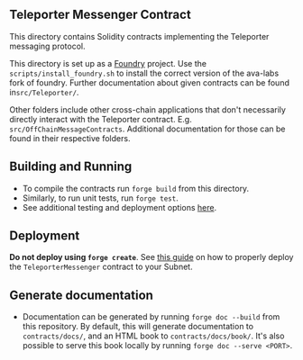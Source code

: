 ## Teleporter Messenger Contract
This directory contains Solidity contracts implementing the Teleporter messaging protocol.

This directory is set up as a [Foundry](https://github.com/foundry-rs/foundry) project. Use the `scripts/install_foundry.sh` to install the correct version of the ava-labs fork of foundry. Further documentation about given contracts can be found in`src/Teleporter/`.

Other folders include other cross-chain applications that don't necessarily directly interact with the Teleporter contract. E.g. `src/OffChainMessageContracts`. Additional documentation for those can be found in their respective folders.

## Building and Running
- To compile the contracts run `forge build` from this directory.
- Similarly, to run unit tests, run `forge test`.
- See additional testing and deployment options [here](https://book.getfoundry.sh/forge/).

## Deployment
**Do not deploy using `forge create`**. See [this guide](https://github.com/ava-labs/teleporter/blob/main/utils/contract-deployment/README.md) on how to properly deploy the `TeleporterMessenger` contract to your Subnet.

## Generate documentation
- Documentation can be generated by running `forge doc --build` from this repository. By default, this will generate documentation to `contracts/docs/`, and an HTML book to `contracts/docs/book/`. It's also possible to serve this book locally by running `forge doc --serve <PORT>`.

